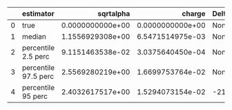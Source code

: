 |    | estimator            |        sqrtalpha |           charge | Delta Phi_phi      | Ncycles vacuum     |
|---:|:---------------------|-----------------:|-----------------:|:-------------------|:-------------------|
|  0 | true                 | 0.0000000000e+00 | 0.0000000000e+00 | None               | 137861.75037213275 |
|  1 | median               | 1.1556929308e+00 | 6.5471514975e-03 | None               | None               |
|  2 | percentile 2.5 perc  | 9.1151463538e-02 | 3.0375640450e-04 | None               | None               |
|  3 | percentile 97.5 perc | 2.5569280219e+00 | 1.6699753764e-02 | None               | None               |
|  4 | percentile 95 perc   | 2.4032617517e+00 | 1.5294073154e-02 | -21.49634735356085 | None               |